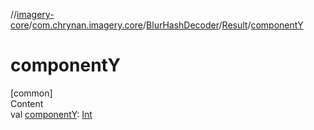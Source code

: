//[imagery-core](../../../../index.md)/[com.chrynan.imagery.core](../../index.md)/[BlurHashDecoder](../index.md)/[Result](index.md)/[componentY](component-y.md)



# componentY  
[common]  
Content  
val [componentY](component-y.md): [Int](https://kotlinlang.org/api/latest/jvm/stdlib/kotlin/-int/index.html)  



